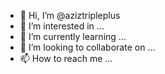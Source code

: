 - 👋 Hi, I’m @aziztripleplus
- 👀 I’m interested in ...
- 🌱 I’m currently learning ...
- 💞️ I’m looking to collaborate on ...
- 📫 How to reach me ...

<!---
aziztripleplus/aziztripleplus is a ✨ special ✨ repository because its `README.md` (this file) appears on your GitHub profile.
You can click the Preview link to take a look at your changes.
--->

